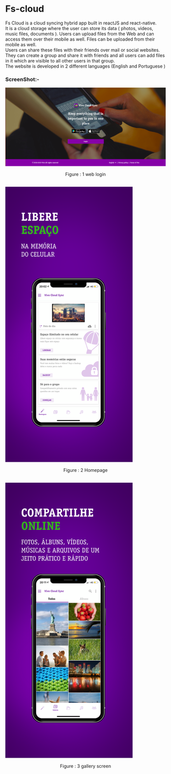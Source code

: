 # Fs-cloud

Fs Cloud is a cloud syncing hybrid app built in reactJS and react-native.
<br />
It is a cloud storage where the user can store its data ( photos, videos, music files, documents ). Users can upload files from the Web and can access them over their mobile as well. Files can be uploaded from their mobile as well. 
<br />
Users can share these files with their friends over mail or social websites. They can create a group and share it with friends and all users can add files in it which are visible to all other users in that group.
<br />
The website is developed in 2 different languages (English and Portuguese )
<br />

### ScreenShot:-

<img src="web.png">
<p align="center" >Figure : 1 web login</p>
<br />

<img src="home.png" width="400" >
<p align="center">Figure : 2 Homepage</p>
<br />
<img src="gallery.png" width="400">
<p align="center">Figure : 3 gallery screen</p>
<br />
